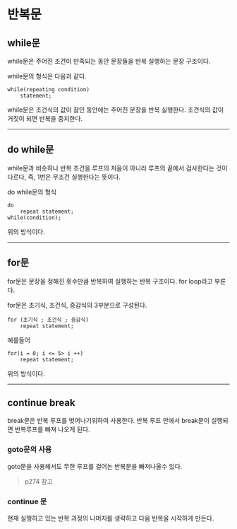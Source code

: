 # 반복문

## while문

while문은 주어진 조건이 만족되는 동안 문장들을 반복 실행하는 문장 구조이다.

while문의 형식은 다음과 같다.

    while(repeating condition)
        statement;

while문은 조건식의 값이 참인 동안에는 주어진 문장을 반복 실행한다. 조건식의 값이 거짓이 되면 반복을 중지한다.

---

## do while문

while문과 비슷하나 반복 조건을 루프의 처음이 아니라 루프의 끝에서 검사한다는 것이 다르다,
즉, 1번은 무조건 실행한다는 뜻이다.

do while문의 형식

    do
        repeat statement;
    while(condition);

위의 방식이다.

---

## for문

for문은 문장을 정해진 횟수만큼 반복하여 실행하는 반복 구조이다. for loop라고 부른다.

for문은 초기식, 조건식, 증감식의 3부분으로 구성된다.

    for (초기식 ; 조건식 ; 증감식)
        repeat statement;

예를들어

    for(i = 0; i <= 5> i ++)
        repeat statement;

위의 방식이다.

--- 

## continue break

break문은 반복 루프를 벗어나기위하여 사용한다. 반복 루프 안에서 break문이 실행되면 반복루프를 빠져 나오게 된다.

### goto문의 사용
 goto문을 사용해서도 무한 루프를 걸어논 반복문을 빠져나올수 있다.
>p274 참고

### continue 문
현재 실행하고 있는 반복 과정의 나머지를 생략하고 다음 반복을 시작하게 만든다.